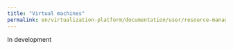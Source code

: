 ```yaml
---
title: "Virtual machines"
permalink: en/virtualization-platform/documentation/user/resource-managment/virtual-machines.html
---
```


In development
